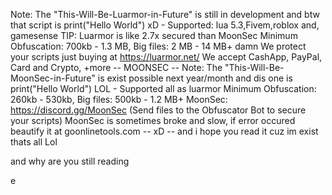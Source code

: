 Note: The "This-Will-Be-Luarmor-in-Future" is still in development and btw that script is print("Hello World") xD - Supported: lua 5.3,Fivem,roblox and, gamesense
TIP: Luarmor is like 2.7x secured than MoonSec
Minimum Obfuscation: 700kb - 1.3 MB, Big files: 2 MB - 14 MB+ damn
We protect your scripts just buying at https://luarmor.net/
We accept CashApp, PayPal, Card and Crypto, +more
-- MOONSEC --
Note: The "This-Will-Be-MoonSec-in-Future" is exist possible next year/month and dis one is print("Hello World") LOL - Supported all as luarmor
Minimum Obfuscation: 260kb - 530kb, Big files: 500kb - 1.2 MB+
MoonSec: https://discord.gg/MoonSec (Send files to the Obfuscator Bot to secure your scripts)
MoonSec is sometimes broke and slow, if error occured beautify it at goonlinetools.com
-- xD --
and i hope you read it cuz im exist
thats all Lol

and why are you still reading


e
